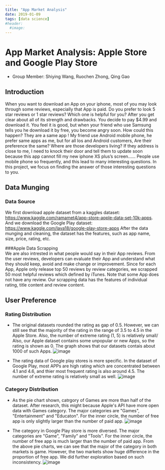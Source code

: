 ```yaml
---
title: "App Market Analysis"
date: 2019-01-09
tags: [data science]
#header:
  #image:
---
```


# App Market Analysis: Apple Store and Google Play Store
- Group Member: Shiying Wang, Ruochen Zhong, Qing Gao

## Introduction
When you want to download an App on your iphone, most of you may look through some reviews, especially that App is paid. Do you prefer to look 5 star reviews or 1 star reviews? Which one is helpful for you? After you get clear about all of its strength and drawbacks. You decide to pay $4.99 and download it. You feel it is good, but when your friend who use Samsung tells you he download it by free, you become angry soon. How could this happen? They are a same app ! My friend use Android mobile phone, he prefer same apps as me, but for all Ios and Android customers, Are their preference the same? Where are those developers living? If they address is close to me, I need to knock their door and tell them to update soon because this app cannot fill my new iphone XS plus’s screen...... People use mobile phone so frequently, and this lead to many interesting questions. In this project, we focus on finding the answer of those interesting questions to you.

## Data Munging
### Data Source
We first download apple dataset from a kaggles dataset:
https://www.kaggle.com/ramamet4/app-store-apple-data-set-10k-apps.
And we download the Google Play dataset:
https://www.kaggle.com/lava18/google-play-store-apps
After the data munging and cleaning, the dataset has the features, such as app name, size, price, rating, etc.

###Apple Data Scrapping  
We are also intrested in what people would say in their App reviews. From the user reviews, developers can evaluate their App and understand what they should keep, avoid and make change or improvement.
Since for each App, Apple only release top 50 reviews by review categories, we scrapped 50 most helpful reviews which defined by iTunes. Note that some App does not have any review.
Our scrapping data has the features of individual rating, title content and review content.

## User Preference

### Rating Distribution
- The original datasets rounded the rating as gap of 0.5. However, we can still see that the majority of the rating in the range of 3.5 to 4.5 in the Apple Store. Also, the number of extreme rating (1, 5) is relatively small/ Also, our Apple dataset contains some unpopular or new Apps, so the rating is shown as 0. The graph shows that our datasets contais about 1000 of such Apps.
![image](https://drive.google.com/uc?export=view&id=1PgUQXkyJVfMDmRm4zf1iUYZJUrCb4Gkg)

- The rating data of Google play stores is more specific. In the dataset of Google Play, most APPs are high rating which are concentrated between 4.1 and 4.6, and thier most frequent rating is also around 4.5. The number of extreme rating is relatively small as well.
![image](https://drive.google.com/uc?export=view&id=18OprpqoIOT0fcPI500KX4wJjdjZfv9mI)

### Category Distribution  
- As the pie chart shown, catrgory of Games are more than half of the dataset. After research, this might because Apple's API have more open data with Games category. The major categories are "Games", "Entertainment" and "Educaton". For the inner circle, the number of free app is only slightly larger than the number of paid app.
![image](https://drive.google.com/uc?export=view&id=1ksAAf4_HlTRu7lSrVqYHeUgB3PsNghm2)

- The category in Google Play store is more diversed. The major categories are "Game", "Family" and "Tools". For the inner circle, the number of free app is much larger than the number of paid app. From the above pie charts, we can see that the major of the category in both markets is game. However, the two markets show huge difference in the proportion of free app. We did further exploration based on such inconsistency.
![image](https://drive.google.com/uc?export=view&id=1bsUUtzOw_7Y1nazfDpZeN7xvJwlbZAuF)

###
